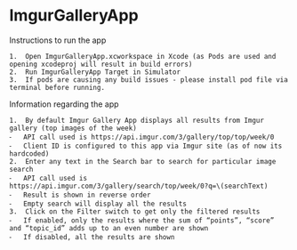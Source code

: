 # ImgurGalleryApp

Instructions to run the app

	1.	Open ImgurGalleryApp.xcworkspace in Xcode (as Pods are used and opening xcodeproj will result in build errors)
	2.	Run ImgurGalleryApp Target in Simulator
	3.	If pods are causing any build issues - please install pod file via terminal before running.

Information regarding the app

	1.	By default Imgur Gallery App displays all results from Imgur gallery (top images of the week)
	⁃	API call used is https://api.imgur.com/3/gallery/top/top/week/0
	⁃	Client ID is configured to this app via Imgur site (as of now its hardcoded)
	2.	Enter any text in the Search bar to search for particular image search
	⁃	API call used is https://api.imgur.com/3/gallery/search/top/week/0?q=\(searchText)
	⁃	Result is shown in reverse order
	⁃	Empty search will display all the results
	3.	Click on the Filter switch to get only the filtered results 
	⁃	If enabled, only the results where the sum of “points”, “score” and “topic_id” adds up to an even number are shown
	⁃	If disabled, all the results are shown
